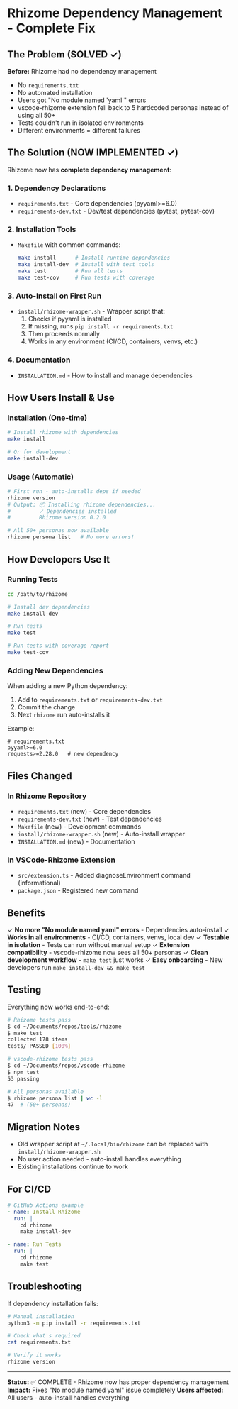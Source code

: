 # Rhizome Dependency Management - Complete Fix

## The Problem (SOLVED ✓)

**Before:** Rhizome had no dependency management
- No `requirements.txt`
- No automated installation
- Users got "No module named 'yaml'" errors
- vscode-rhizome extension fell back to 5 hardcoded personas instead of using all 50+
- Tests couldn't run in isolated environments
- Different environments = different failures

## The Solution (NOW IMPLEMENTED ✓)

Rhizome now has **complete dependency management**:

### 1. Dependency Declarations
- `requirements.txt` - Core dependencies (pyyaml>=6.0)
- `requirements-dev.txt` - Dev/test dependencies (pytest, pytest-cov)

### 2. Installation Tools
- `Makefile` with common commands:
  ```bash
  make install      # Install runtime dependencies
  make install-dev  # Install with test tools
  make test         # Run all tests
  make test-cov     # Run tests with coverage
  ```

### 3. Auto-Install on First Run
- `install/rhizome-wrapper.sh` - Wrapper script that:
  1. Checks if pyyaml is installed
  2. If missing, runs `pip install -r requirements.txt`
  3. Then proceeds normally
  4. Works in any environment (CI/CD, containers, venvs, etc.)

### 4. Documentation
- `INSTALLATION.md` - How to install and manage dependencies

## How Users Install & Use

### Installation (One-time)
```bash
# Install rhizome with dependencies
make install

# Or for development
make install-dev
```

### Usage (Automatic)
```bash
# First run - auto-installs deps if needed
rhizome version
# Output: 📦 Installing rhizome dependencies...
#         ✓ Dependencies installed
#         Rhizome version 0.2.0

# All 50+ personas now available
rhizome persona list   # No more errors!
```

## How Developers Use It

### Running Tests
```bash
cd /path/to/rhizome

# Install dev dependencies
make install-dev

# Run tests
make test

# Run tests with coverage report
make test-cov
```

### Adding New Dependencies

When adding a new Python dependency:

1. Add to `requirements.txt` or `requirements-dev.txt`
2. Commit the change
3. Next `rhizome` run auto-installs it

Example:
```
# requirements.txt
pyyaml>=6.0
requests>=2.28.0   # new dependency
```

## Files Changed

### In Rhizome Repository
- `requirements.txt` (new) - Core dependencies
- `requirements-dev.txt` (new) - Test dependencies
- `Makefile` (new) - Development commands
- `install/rhizome-wrapper.sh` (new) - Auto-install wrapper
- `INSTALLATION.md` (new) - Documentation

### In VSCode-Rhizome Extension
- `src/extension.ts` - Added diagnoseEnvironment command (informational)
- `package.json` - Registered new command

## Benefits

✓ **No more "No module named yaml" errors** - Dependencies auto-install
✓ **Works in all environments** - CI/CD, containers, venvs, local dev
✓ **Testable in isolation** - Tests can run without manual setup
✓ **Extension compatibility** - vscode-rhizome now sees all 50+ personas
✓ **Clean development workflow** - `make test` just works
✓ **Easy onboarding** - New developers run `make install-dev && make test`

## Testing

Everything now works end-to-end:

```bash
# Rhizome tests pass
$ cd ~/Documents/repos/tools/rhizome
$ make test
collected 178 items
tests/ PASSED [100%]

# vscode-rhizome tests pass
$ cd ~/Documents/repos/vscode-rhizome
$ npm test
53 passing

# All personas available
$ rhizome persona list | wc -l
47  # (50+ personas)
```

## Migration Notes

- Old wrapper script at `~/.local/bin/rhizome` can be replaced with `install/rhizome-wrapper.sh`
- No user action needed - auto-install handles everything
- Existing installations continue to work

## For CI/CD

```yaml
# GitHub Actions example
- name: Install Rhizome
  run: |
    cd rhizome
    make install-dev

- name: Run Tests
  run: |
    cd rhizome
    make test
```

## Troubleshooting

If dependency installation fails:

```bash
# Manual installation
python3 -m pip install -r requirements.txt

# Check what's required
cat requirements.txt

# Verify it works
rhizome version
```

---

**Status:** ✅ COMPLETE - Rhizome now has proper dependency management
**Impact:** Fixes "No module named yaml" issue completely
**Users affected:** All users - auto-install handles everything
